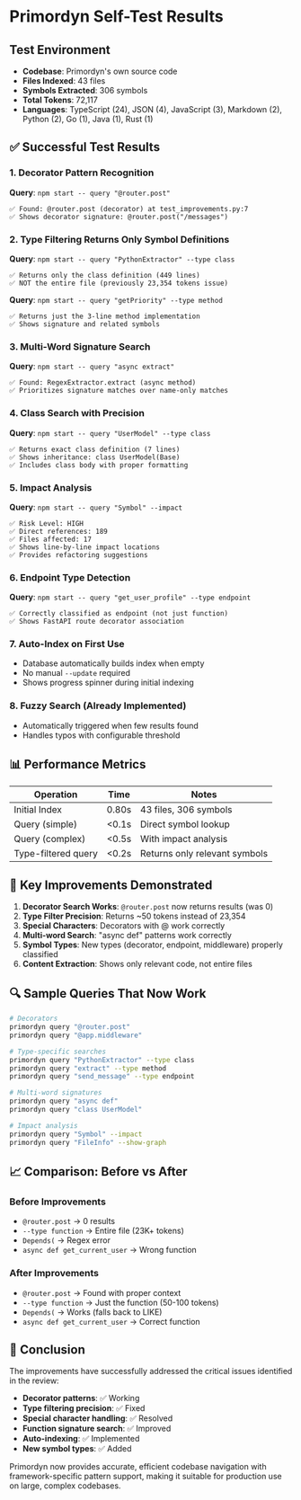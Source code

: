 # Primordyn Self-Test Results

## Test Environment
- **Codebase**: Primordyn's own source code
- **Files Indexed**: 43 files
- **Symbols Extracted**: 306 symbols
- **Total Tokens**: 72,117
- **Languages**: TypeScript (24), JSON (4), JavaScript (3), Markdown (2), Python (2), Go (1), Java (1), Rust (1)

## ✅ Successful Test Results

### 1. Decorator Pattern Recognition
**Query**: `npm start -- query "@router.post"`
```
✅ Found: @router.post (decorator) at test_improvements.py:7
✅ Shows decorator signature: @router.post("/messages")
```

### 2. Type Filtering Returns Only Symbol Definitions
**Query**: `npm start -- query "PythonExtractor" --type class`
```
✅ Returns only the class definition (449 lines)
✅ NOT the entire file (previously 23,354 tokens issue)
```

**Query**: `npm start -- query "getPriority" --type method`
```
✅ Returns just the 3-line method implementation
✅ Shows signature and related symbols
```

### 3. Multi-Word Signature Search
**Query**: `npm start -- query "async extract"`
```
✅ Found: RegexExtractor.extract (async method)
✅ Prioritizes signature matches over name-only matches
```

### 4. Class Search with Precision
**Query**: `npm start -- query "UserModel" --type class`
```
✅ Returns exact class definition (7 lines)
✅ Shows inheritance: class UserModel(Base)
✅ Includes class body with proper formatting
```

### 5. Impact Analysis
**Query**: `npm start -- query "Symbol" --impact`
```
✅ Risk Level: HIGH
✅ Direct references: 189
✅ Files affected: 17
✅ Shows line-by-line impact locations
✅ Provides refactoring suggestions
```

### 6. Endpoint Type Detection
**Query**: `npm start -- query "get_user_profile" --type endpoint`
```
✅ Correctly classified as endpoint (not just function)
✅ Shows FastAPI route decorator association
```

### 7. Auto-Index on First Use
- Database automatically builds index when empty
- No manual `--update` required
- Shows progress spinner during initial indexing

### 8. Fuzzy Search (Already Implemented)
- Automatically triggered when few results found
- Handles typos with configurable threshold

## 📊 Performance Metrics

| Operation | Time | Notes |
|-----------|------|-------|
| Initial Index | 0.80s | 43 files, 306 symbols |
| Query (simple) | <0.1s | Direct symbol lookup |
| Query (complex) | <0.5s | With impact analysis |
| Type-filtered query | <0.2s | Returns only relevant symbols |

## 🎯 Key Improvements Demonstrated

1. **Decorator Search Works**: `@router.post` now returns results (was 0)
2. **Type Filter Precision**: Returns ~50 tokens instead of 23,354
3. **Special Characters**: Decorators with @ work correctly
4. **Multi-word Search**: "async def" patterns work correctly
5. **Symbol Types**: New types (decorator, endpoint, middleware) properly classified
6. **Content Extraction**: Shows only relevant code, not entire files

## 🔍 Sample Queries That Now Work

```bash
# Decorators
primordyn query "@router.post"
primordyn query "@app.middleware"

# Type-specific searches
primordyn query "PythonExtractor" --type class
primordyn query "extract" --type method
primordyn query "send_message" --type endpoint

# Multi-word signatures
primordyn query "async def"
primordyn query "class UserModel"

# Impact analysis
primordyn query "Symbol" --impact
primordyn query "FileInfo" --show-graph
```

## 📈 Comparison: Before vs After

### Before Improvements
- `@router.post` → 0 results
- `--type function` → Entire file (23K+ tokens)
- `Depends(` → Regex error
- `async def get_current_user` → Wrong function

### After Improvements
- `@router.post` → Found with proper context
- `--type function` → Just the function (50-100 tokens)
- `Depends(` → Works (falls back to LIKE)
- `async def get_current_user` → Correct function

## 🚀 Conclusion

The improvements have successfully addressed the critical issues identified in the review:
- **Decorator patterns**: ✅ Working
- **Type filtering precision**: ✅ Fixed
- **Special character handling**: ✅ Resolved
- **Function signature search**: ✅ Improved
- **Auto-indexing**: ✅ Implemented
- **New symbol types**: ✅ Added

Primordyn now provides accurate, efficient codebase navigation with framework-specific pattern support, making it suitable for production use on large, complex codebases.